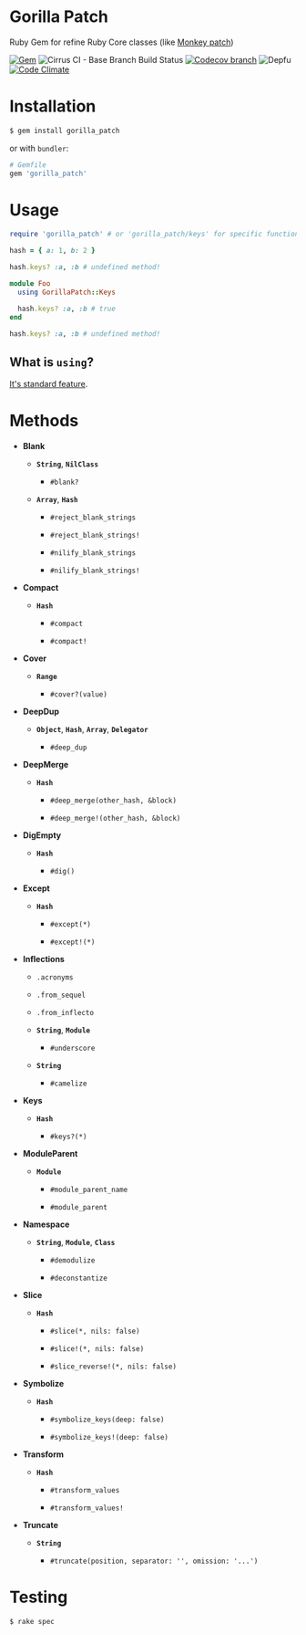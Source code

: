 # Gorilla Patch

Ruby Gem for refine Ruby Core classes (like [Monkey patch](https://en.wikipedia.org/wiki/Monkey_patch))

[![Gem](https://img.shields.io/gem/v/gorilla_patch.svg?style=flat-square)](https://rubygems.org/gems/gorilla_patch)
![Cirrus CI - Base Branch Build Status](https://img.shields.io/cirrus/github/AlexWayfer/gorilla_patch?style=flat-square)
[![Codecov branch](https://img.shields.io/codecov/c/github/AlexWayfer/gorilla_patch/master.svg?style=flat-square)](https://codecov.io/gh/AlexWayfer/gorilla_patch)
![Depfu](https://img.shields.io/depfu/AlexWayfer/gorilla_patch?style=flat-square)
[![Code Climate](https://img.shields.io/codeclimate/maintainability/AlexWayfer/gorilla_patch.svg?style=flat-square)](https://codeclimate.com/github/AlexWayfer/gorilla_patch)

# Installation

```bash
$ gem install gorilla_patch
```

or with `bundler`:

```ruby
# Gemfile
gem 'gorilla_patch'
```

# Usage

```ruby
require 'gorilla_patch' # or 'gorilla_patch/keys' for specific functionallity

hash = { a: 1, b: 2 }

hash.keys? :a, :b # undefined method!

module Foo
  using GorillaPatch::Keys

  hash.keys? :a, :b # true
end

hash.keys? :a, :b # undefined method!
```

## What is `using`?

[It's standard feature](http://ruby-doc.org/core/doc/syntax/refinements_rdoc.html).

# Methods

*   **Blank**

    *   **`String`**, **`NilClass`**

        *   `#blank?`

    *   **`Array`**, **`Hash`**

        *   `#reject_blank_strings`

        *   `#reject_blank_strings!`

        *   `#nilify_blank_strings`

        *   `#nilify_blank_strings!`

*   **Compact**

    *   **`Hash`**

        *   `#compact`

        *   `#compact!`

*   **Cover**

    *   **`Range`**

        *   `#cover?(value)`

*   **DeepDup**

    *   **`Object`**, **`Hash`**, **`Array`**, **`Delegator`**

        *   `#deep_dup`

*   **DeepMerge**

    *   **`Hash`**

        *   `#deep_merge(other_hash, &block)`

        *   `#deep_merge!(other_hash, &block)`

*   **DigEmpty**

    *   **`Hash`**

        *   `#dig()`

*   **Except**

    *   **`Hash`**

        *   `#except(*)`

        *   `#except!(*)`

*   **Inflections**

    * `.acronyms`

    * `.from_sequel`

    * `.from_inflecto`

    *   **`String`**, **`Module`**

        *   `#underscore`

    *   **`String`**

        *   `#camelize`

*   **Keys**

    *   **`Hash`**

        *   `#keys?(*)`

*   **ModuleParent**
    *   **`Module`**

        *   `#module_parent_name`

        *   `#module_parent`

*   **Namespace**
    *   **`String`**, **`Module`**, **`Class`**

        *   `#demodulize`

        *   `#deconstantize`

*   **Slice**

    *   **`Hash`**

        *   `#slice(*, nils: false)`

        *   `#slice!(*, nils: false)`

        *   `#slice_reverse!(*, nils: false)`

*   **Symbolize**

    *   **`Hash`**

        *   `#symbolize_keys(deep: false)`

        *   `#symbolize_keys!(deep: false)`

*   **Transform**

    *   **`Hash`**

        *   `#transform_values`

        *   `#transform_values!`

*   **Truncate**

    *   **`String`**

        *   `#truncate(position, separator: '', omission: '...')`

# Testing

```
$ rake spec
```

